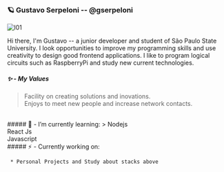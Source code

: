 ###  🪐  Gustavo Serpeloni -- @gserpeloni
![l01](https://github.com/gserpeloni/images/blob/master/lines/linear_gradient2.png?raw=true)

Hi there, I'm Gustavo -- a junior developer and student of São Paulo State University.
I look opportunities to improve my programming skills and use creativity to design good frontend applications. I like to program logical circuits such as RaspberryPi and  study new current technologies.

##### ✨ - My Values

> Facility on creating solutions and inovations.<br>
> Enjoys to meet new people and increase network contacts.


<br>
##### 🌱 - I’m currently learning:
> Nodejs<br>React Js<br>Javascript

<br>
##### ⚡ - Currently working on:

```xml
 * Personal Projects and Study about stacks above
```
